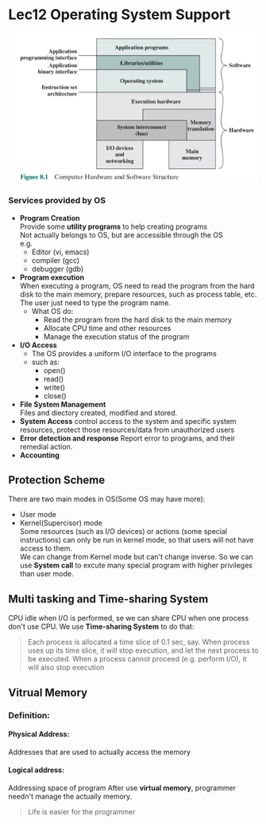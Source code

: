 # Lec12 Operating System Support

![alt text](image-8.png)

### Services provided by OS
+ **Program Creation**  
  Provide some **utility programs** to help creating programs   
  Not actually belongs to OS, but are accessible through the OS   
  e.g.  
    + Editor (vi, emacs)
    + compiler (gcc) 
    + debugger (gdb)
+ **Program execution**      
    When executing a program, OS need to read the program from the hard disk to the main memory, prepare resources, such as process table, etc.    
    The user just need to type the program name.  
    + What OS do:  
      + Read the program from the hard disk to the main memory
      + Allocate CPU time and other resources
      + Manage the execution status of the program
+ **I/O Access**  
    + The OS provides a uniform I/O interface to the programs
    + such as:
      + open()
      + read()
      + write()
      + close()
+ **File System Management**  
  Files and diectory created, modified and stored.
+ **System Access**
  control access to the system and specific system resources, protect those resources/data from unauthorized users
+ **Error detection and response**
  Report error to programs, and their remedial action.
+ **Accounting**

## Protection Scheme
There are two main modes in OS(Some OS may have more):
+ User mode
+ Kernel(Supercisor) mode   
Some resources (such as I/O devices) or actions (some special instructions) can only be run in kernel mode, so that users will not have access to them.  
We can change from Kernel mode but can't change inverse. So we can use **System call** to excute many special program with higher privileges than user mode.  

## Multi tasking and Time-sharing System
CPU idle when I/O is performed, se we can share CPU when one process don't use CPU. We use **Time-sharing System** to do that:  
>Each process is allocated a time slice of 0.1 sec, say. When process uses up its time slice, it will stop execution, and let the next process to be executed. 
When a process cannot proceed (e.g. perform I/O), it will also stop execution   

## Vitrual Memory
### Definition:  
#### Physical Address: 
Addresses that are used to actually access the memory
#### Logical address:
Addressing space of program
After use **virtual memory**, programmer needn't manage the actually memory.
>Life is easier for the programmer

